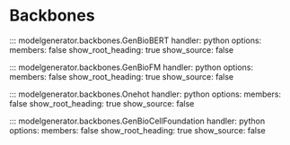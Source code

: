 # Backbones

::: modelgenerator.backbones.GenBioBERT
    handler: python
    options:
      members: false
      show_root_heading: true
      show_source: false

::: modelgenerator.backbones.GenBioFM
    handler: python
    options:
      members: false
      show_root_heading: true
      show_source: false

::: modelgenerator.backbones.Onehot
    handler: python
    options:
      members: false
      show_root_heading: true
      show_source: false

::: modelgenerator.backbones.GenBioCellFoundation
    handler: python
    options:
      members: false
      show_root_heading: true
      show_source: false